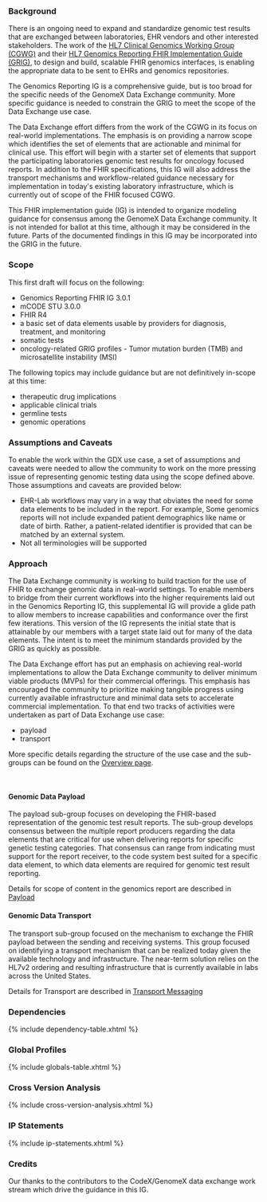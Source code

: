 
### Background
There is an ongoing need to expand and standardize genomic test results that are exchanged between laboratories, EHR vendors and other interested stakeholders.  The work of the [HL7 Clinical Genomics Working Group (CGWG)](https://confluence.hl7.org/display/CGW) and their [HL7 Genomics Reporting FHIR Implementation Guide (GRIG)](https://build.fhir.org/ig/HL7/genomics-reporting/), to design and build, scalable FHIR genomics interfaces, is enabling the appropriate data to be sent to EHRs and genomics repositories.

The Genomics Reporting IG is a comprehensive guide, but is too broad for the specific needs of the GenomeX Data Exchange community. More specific guidance is needed to constrain the GRIG to meet the scope of the Data Exchange use case.

The Data Exchange effort differs from the work of the CGWG in its focus on real-world implementations. The emphasis is on providing a narrow scope which identifies the  set of elements that are actionable and minimal for clinical use. This effort will begin with a starter set of elements that support the participating laboratories genomic test results for oncology focused reports. In addition to the FHIR specifications, this IG will also address the transport mechanisms and workflow-related guidance necessary for implementation in today's existing laboratory infrastructure, which is currently out of scope of the FHIR focused CGWG.

This FHIR implementation guide (IG) is intended to organize modeling guidance for consensus among the GenomeX Data Exchange community. It is not intended for ballot at this time, although it may be considered in the future. Parts of the documented findings in this IG may be incorporated into the GRIG in the future.

### Scope

This first draft will focus on the following:
* Genomics Reporting FHIR IG 3.0.1
* mCODE STU 3.0.0
* FHIR R4
* a basic set of data elements usable by providers for diagnosis, treatment, and monitoring
* somatic tests
* oncology-related GRIG profiles - Tumor mutation burden (TMB) and microsatellite instability (MSI)

The following topics may include guidance but are not definitively in-scope at this time:
* therapeutic drug implications
* applicable clinical trials
* germline tests
* genomic operations

### Assumptions and Caveats

To enable the work within the GDX use case, a set of assumptions and caveats were needed to allow the community to work on the more pressing issue of representing genomic testing data using the scope defined above. Those assumptions and caveats are provided below:
* EHR-Lab workflows may vary in a way that obviates the need for some data elements to be included in the report. For example, Some genomics reports will not include expanded patient demographics like name or date of birth. Rather, a patient-related identifier is provided that can be matched by an external system.
* Not all terminologies will be supported

### Approach

The Data Exchange community is working to build traction for the use of FHIR to exchange genomic data in real-world settings. To enable members to bridge from their current workflows into the higher requirements laid out in the Genomics Reporting IG, this supplemental IG will provide a glide path to allow members to increase capabilities and conformance over the first few iterations. This version of the IG represents the initial state that is attainable by our members with a target state laid out for many of the data elements. The intent is to meet the minimum standards provided by the GRIG as quickly as possible.

The Data Exchange effort has put an emphasis on achieving real-world implementations to allow the Data Exchange community to deliver minimum viable products (MVPs) for their commercial offerings. This emphasis has encouraged the community to prioritize making tangible progress using currently available infrastructure and minimal data sets to accelerate commercial implementation. To that end two tracks of activities were undertaken as part of Data Exchange use case:
* payload
* transport

More specific details regarding the structure of the use case and the sub-groups can be found on the [Overview page](overview.html). 

<br/>

#### Genomic Data Payload

The payload sub-group focuses on developing the FHIR-based representation of the genomic test result reports.  The sub-group develops consensus between the multiple report producers regarding the data elements that are critical for use when delivering reports for specific genetic testing categories.  That consensus can range from indicating must support for the report receiver,  to the code system best suited for a specific data element, to which data elements are required for genomic test result reporting. 

Details for scope of content in the genomics report are described in [Payload](payload.html)

#### Genomic Data Transport

The transport sub-group focused on the mechanism to exchange the FHIR payload between the sending and receiving systems. This group focused on identifying a transport mechanism that can be realized today given the available technology and infrastructure. The near-term solution relies on the HL7v2 ordering and resulting infrastructure that is currently available in labs across the United States. 

Details for Transport are described in [Transport Messaging](transport.html)

### Dependencies
  <p>{% include dependency-table.xhtml %} </p>

### Global Profiles
  <p>{% include globals-table.xhtml %} </p>

### Cross Version Analysis
  <p>{% include cross-version-analysis.xhtml %} </p>

### IP Statements
  <p>{% include ip-statements.xhtml %} </p>

### Credits

Our thanks to the contributors to the CodeX/GenomeX data exchange work stream which drive the guidance in this IG.